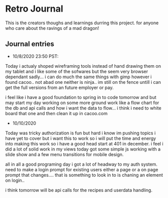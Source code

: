 # Retro Journal

This is the creators thoughs and learnings durring this project. for anyone who care about the ravings of a mad dragon!

## Journal entries

* 10/8/2020 23:50 PST:

Today i actualy shoped wireframing tools instead of hand drawing them on my tablet and i like some of the sofwares but the seem very browser dependant sadly... i can do much the same things with gimp however i found cacoo.. not abad one neither is ninja..  im still on the fence untill i can get the full versions from an future employer or pay.

i feel like i have a good foundation to spring in to code tomorrow and but may start my day working on some more ground work like a flow chart for the db and api calls and how i want the data to flow... i think i need to white board that one and then clean it up in cacoo.com

* 10/10/2020

Today was tricky authorization is fun but hard i know im pushing topics i have yet to cover but i want this to work so i will put the time and energy into making this work so i have a good head start at 401 in december.
i feel i did a lot of solid work in my views today got some simple js working with a slide show and a few menu transitions for mobile design.

all in all a good programing day i got a lot of headway to my auth system. need to make a login prompt for existing users either a page or a on page prompt that changes.... that is something to look in to is chaning an element on login..

i think tomorrow will be api calls for the recipes and userdata handling.
